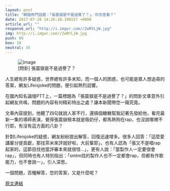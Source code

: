 ```yaml
---
layout: post
title: "網路熱門話題：「張震嶽是不是過譽了？」，你怎麼看？"
date: 2017-07-28 14:26:18.190157 +0800
article_url: ""
response_url: "http://i.imgur.com//2wRYLjW.jpg"
img: http://i.imgur.com//2wRYLjW.jpg
push: 66
boo: 18
neutral: 35
---
```


<figure>
<img src="http://i.imgur.com//2wRYLjW.jpg" alt="image">
<figcaption>
[問卦] 張震嶽是不是過譽了？
</figcaption>
</figure>



人生總有許多疑惑，世界總有許多未知，而一個人的困惑，也可能是眾人想追尋的答案，網友Lifeisjoke的問題，便引起熱烈迴響。

在國內知名論壇PTT上，一篇標題為「張震嶽是不是過譽了？」的問卦文章意外引起網友共鳴，問題的內容有何精彩特出之處？讓本新聞帶您一窺究竟。

文章內容提到，他聽了四句就說人家不行，還搞個糖糖幫我記著先發給他，看完最新一集的導師表演，覺得張震嶽根本就是吸奶仔，都馬熱狗在rap，也沒說哪裡不行耶，有沒有這方面的八卦？

針對Lifeisjoke的疑惑，網友紛紛提出解答，回復迅速增多。很多人回答：「這麼愛講輩分提貢獻，那找茶米來評就好啦，大前輩耶」，也有人認為「張又不是唱rap起家的，這節目找他當評審本來就很怪...」，更有人說：「當製作人一定要很會rap」，但同時也有人特別指出：「smtm找的製作人也不一定都會rap，但都有作歌能力，也不會說一」，引人深思。

一個問題，百種解答，您的答案，又是什麼呢？

<a href = "https://www.ptt.cc/bbs/Gossiping/M.1501216362.A.F88.html">原文連結</a>

